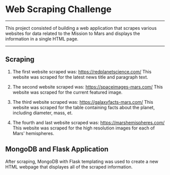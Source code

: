 # Web Scraping Challenge

---

This project consisted of building a web application that scrapes various websites for data related to the Mission to Mars and displays the information in a single HTML page.

---

## Scraping

1. The first website scraped was: https://redplanetscience.com/ 
   This website was scraped for the latest news title and paragraph text. 

2. The second website scraped was: https://spaceimages-mars.com/
This website was scraped for the current featured image.

3. The third website scraped was: https://galaxyfacts-mars.com/
This website was scraped for the table containing facts about the planet, including diameter, mass, et.

4. The fourth and last website scraped was: https://marshemispheres.com/
This website was scraped for the high resolution images for each of Mars' hemispheres.

## MongoDB and Flask Application

After scraping, MongoDB with Flask templating was used to create a new HTML webpage that displayes all of the scraped information. 